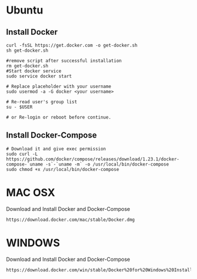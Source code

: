 # Ubuntu
## Install Docker

```
curl -fsSL https://get.docker.com -o get-docker.sh
sh get-docker.sh

#remove script after successful installation
rm get-docker.sh
#Start docker service
sudo service docker start

# Replace placeholder with your username
sudo usermod -a -G docker <your username>

# Re-read user's group list 
su - $USER

# or Re-login or reboot before continue.
```

## Install Docker-Compose
```
# Download it and give exec permission
sudo curl -L https://github.com/docker/compose/releases/download/1.23.1/docker-compose-`uname -s`-`uname -m` -o /usr/local/bin/docker-compose
sudo chmod +x /usr/local/bin/docker-compose
```

# MAC OSX

Download and Install Docker and Docker-Compose 
```
https://download.docker.com/mac/stable/Docker.dmg
```

# WINDOWS

Download and Install Docker and Docker-Compose 
```
https://download.docker.com/win/stable/Docker%20for%20Windows%20Installer.exe
```
